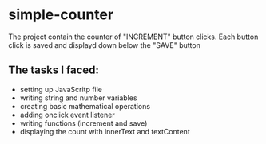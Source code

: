 # simple-counter

The project contain the counter of "INCREMENT" button clicks. Each button click is saved and displayd down below the "SAVE" button

## The tasks I faced:
- setting up JavaScritp file
- writing string and number variables
- creating basic mathematical operations
- adding onclick event listener
- writing functions (increment and save)
- displaying the count with innerText and textContent
